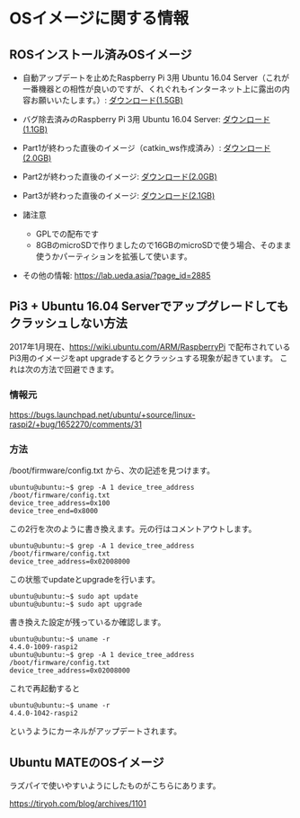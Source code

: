 # OSイメージに関する情報

## ROSインストール済みOSイメージ

* 自動アップデートを止めたRaspberry Pi 3用 Ubuntu 16.04 Server（これが一番機器との相性が良いのですが、くれぐれもインターネット上に露出の内容お願いいたします。）: [ダウンロード(1.5GB)](https://lab.ueda.asia/misc/ubuntu-16.04-preinstalled-server-armhf+raspi3-ros-noupgrade-rtmouse-catkin.img.xz)


* バグ除去済みのRaspberry Pi 3用 Ubuntu 16.04 Server: [ダウンロード(1.1GB)](https://lab.ueda.asia/misc/ubuntu-16.04-preinstalled-server-armhf+raspi3-upgradable.img.xz)
* Part1が終わった直後のイメージ（catkin_ws作成済み）: [ダウンロード(2.0GB)](https://lab.ueda.asia/misc/ubuntu-16.04-raspimouse-ros-book-part1+catkin_ws.img.xz)
* Part2が終わった直後のイメージ: [ダウンロード(2.0GB)](https://lab.ueda.asia/misc/ubuntu-16.04-raspimouse-ros-book-part2.img.xz)
* Part3が終わった直後のイメージ: [ダウンロード(2.1GB)](https://lab.ueda.asia/misc/ubuntu-16.04-raspimouse-ros-book-part3.img.xz)


* 諸注意
    * GPLでの配布です
    * 8GBのmicroSDで作りましたので16GBのmicroSDで使う場合、そのまま使うかパーティションを拡張して使います。

* その他の情報: https://lab.ueda.asia/?page_id=2885

## Pi3 + Ubuntu 16.04 Serverでアップグレードしてもクラッシュしない方法

2017年1月現在、https://wiki.ubuntu.com/ARM/RaspberryPi で配布されているPi3用のイメージをapt upgradeするとクラッシュする現象が起きています。
これは次の方法で回避できます。

### 情報元

https://bugs.launchpad.net/ubuntu/+source/linux-raspi2/+bug/1652270/comments/31

### 方法

/boot/firmware/config.txt から、次の記述を見つけます。
```
ubuntu@ubuntu:~$ grep -A 1 device_tree_address /boot/firmware/config.txt 
device_tree_address=0x100
device_tree_end=0x8000
```
この2行を次のように書き換えます。元の行はコメントアウトします。
```
ubuntu@ubuntu:~$ grep -A 1 device_tree_address /boot/firmware/config.txt 
device_tree_address=0x02008000
```
この状態でupdateとupgradeを行います。

```
ubuntu@ubuntu:~$ sudo apt update
ubuntu@ubuntu:~$ sudo apt upgrade
```
書き換えた設定が残っているか確認します。
```
ubuntu@ubuntu:~$ uname -r
4.4.0-1009-raspi2
ubuntu@ubuntu:~$ grep -A 1 device_tree_address /boot/firmware/config.txt 
device_tree_address=0x02008000
```
これで再起動すると
```
ubuntu@ubuntu:~$ uname -r
4.4.0-1042-raspi2
```
というようにカーネルがアップデートされます。


## Ubuntu MATEのOSイメージ

ラズパイで使いやすいようにしたものがこちらにあります。

https://tiryoh.com/blog/archives/1101

